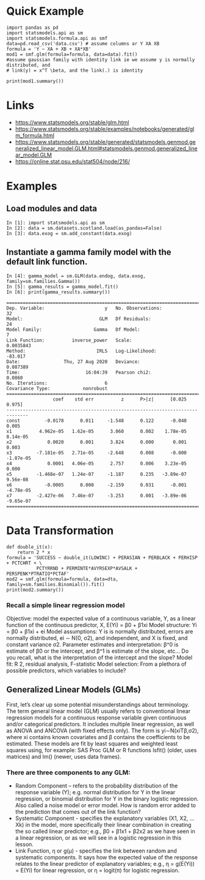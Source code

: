# Quick Example
```
import pandas as pd
import statsmodels.api as sm
import statsmodels.formula.api as smf
data=pd.read_csv('data.csv') # assume columns ar Y XA XB
formula = 'Y ~ XA + XB + XA*XB'
mod1 = smf.glm(formula=formula, data=data).fit()
#assume gaussian family with identity link ie we assume y is normally distributed, and 
# link(y) = x^T \beta, and the link(.) is identity

print(mod1.summary())
```


# Links

+ https://www.statsmodels.org/stable/glm.html
+ https://www.statsmodels.org/stable/examples/notebooks/generated/glm_formula.html
+ https://www.statsmodels.org/stable/generated/statsmodels.genmod.generalized_linear_model.GLM.html#statsmodels.genmod.generalized_linear_model.GLM
+ https://online.stat.psu.edu/stat504/node/216/


# Examples

## Load modules and data
```
In [1]: import statsmodels.api as sm
In [2]: data = sm.datasets.scotland.load(as_pandas=False)
In [3]: data.exog = sm.add_constant(data.exog)
```
## Instantiate a gamma family model with the default link function.
```
In [4]: gamma_model = sm.GLM(data.endog, data.exog, family=sm.families.Gamma())
In [5]: gamma_results = gamma_model.fit()
In [6]: print(gamma_results.summary())
```
```
==============================================================================
Dep. Variable:                      y   No. Observations:                   32
Model:                            GLM   Df Residuals:                       24
Model Family:                   Gamma   Df Model:                            7
Link Function:          inverse_power   Scale:                       0.0035843
Method:                          IRLS   Log-Likelihood:                -83.017
Date:                Thu, 27 Aug 2020   Deviance:                     0.087389
Time:                        16:04:39   Pearson chi2:                   0.0860
No. Iterations:                     6                                         
Covariance Type:            nonrobust                                         
==============================================================================
                 coef    std err          z      P>|z|      [0.025      0.975]
------------------------------------------------------------------------------
const         -0.0178      0.011     -1.548      0.122      -0.040       0.005
x1          4.962e-05   1.62e-05      3.060      0.002    1.78e-05    8.14e-05
x2             0.0020      0.001      3.824      0.000       0.001       0.003
x3         -7.181e-05   2.71e-05     -2.648      0.008      -0.000   -1.87e-05
x4             0.0001   4.06e-05      2.757      0.006    3.23e-05       0.000
x5         -1.468e-07   1.24e-07     -1.187      0.235   -3.89e-07    9.56e-08
x6            -0.0005      0.000     -2.159      0.031      -0.001   -4.78e-05
x7         -2.427e-06   7.46e-07     -3.253      0.001   -3.89e-06   -9.65e-07
==============================================================================
```

# Data Transformation

```
def double_it(x):
    return 2 * x
formula = 'SUCCESS ~ double_it(LOWINC) + PERASIAN + PERBLACK + PERHISP + PCTCHRT + \
           PCTYRRND + PERMINTE*AVYRSEXP*AVSALK + PERSPENK*PTRATIO*PCTAF'
mod2 = smf.glm(formula=formula, data=dta, family=sm.families.Binomial()).fit()
print(mod2.summary())
```



### Recall a simple linear regression model

Objective: model the expected value of a continuous variable, Y, as a linear function of the continuous predictor, X, E(Yi) = β0 + β1xi
Model structure: Yi = β0 + β1xi + ei
Model assumptions: Y is is normally distributed, errors are normally distributed, ei ∼ N(0, σ2), and independent, and X is fixed, and constant variance σ2.
Parameter estimates and interpretation: β^0 is estimate of β0 or the intercept, and β^1 is estimate of the slope, etc... Do you recall, what is the interpretation of the intercept and the slope?
Model fit: R 2, residual analysis, F-statistic
Model selection: From a plethora of possible predictors, which variables to include?


## Generalized Linear Models (GLMs)

 First, let’s clear up some potential misunderstandings about terminology.  The term general linear model (GLM) usually refers to conventional linear regression models for a continuous response variable given continuous and/or categorical predictors. It includes multiple linear regression, as well as ANOVA and ANCOVA (with fixed effects only). The form is yi∼N(xiTβ,σ2), where xi contains known covariates and β contains the coefficients to be estimated. These models are fit by least squares and weighted least squares using, for example: SAS Proc GLM or R functions lsfit() (older, uses matrices) and lm() (newer, uses data frames).


### There are three components to any GLM:

+ Random Component – refers to the probability distribution of the response variable (Y); e.g. normal distribution for Y in the linear regression, or binomial distribution for Y in the binary logistic regression.  Also called a noise model or error model.  How is random error added to the prediction that comes out of the link function?
+ Systematic Component - specifies the explanatory variables (X1, X2, ... Xk) in the model, more specifically their linear combination in creating the so called linear predictor; e.g., β0 + β1x1 + β2x2 as we have seen in a linear regression, or as we will see in a logistic regression in this lesson.
+ Link Function, η or g(μ) - specifies the link between random and systematic components. It says how the expected value of the response relates to the linear predictor of explanatory variables; e.g., η = g(E(Yi)) = E(Yi) for linear regression, or  η = logit(π) for logistic regression.
